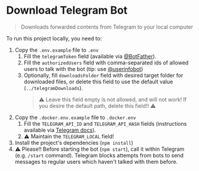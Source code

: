 # Download Telegram Bot

> Downloads forwarded contents from Telegram to your local computer

To run this project locally, you need to:

1. Copy the `.env.example` file to `.env`
   1. Fill the `telegramToken` field (available via [@BotFather](https://t.me/BotFather)).
   1. Fill the `authorizedUsers` field with comma-separated ids of allowed users to talk with the bot (tip: use [@userinfobot](https://t.me/userinfobot))
   1. Optionally, fill `downloadsFolder` field with desired target folder for downloaded files, or delete this field to use the default value (`../telegramDownloads`).
      > ⚠️ Leave this field empty is not allowed, and will not work! If you desire the default path, delete this field!! ⚠️
1. Copy the `.docker.env.example` file to `.docker.env`
    1. Fill the `TELEGRAM_API_ID` and `TELEGRAM_API_HASH` fields (instructions available via [Telegram docs](https://core.telegram.org/api/obtaining_api_id#obtaining-api-id)).
    1. ⚠️ Maintain the `TELEGRAM_LOCAL` field!
1. Install the project's dependencies (`npm install`)
1. ⚠️ Please!! Before starting the bot (`npm start`), call it within Telegram (e.g. `/start` command). Telegram blocks attempts from bots to send messages to regular users which haven't talked with them before.
